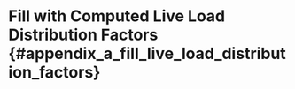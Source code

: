 Fill with Computed Live Load Distribution Factors {#appendix_a_fill_live_load_distribution_factors}
==============================================
